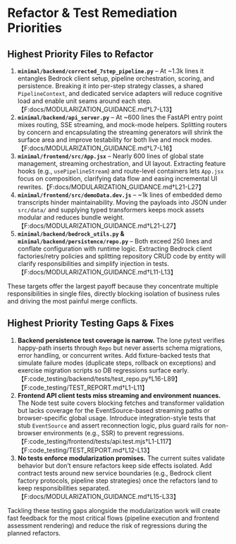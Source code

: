 # Refactor & Test Remediation Priorities

## Highest Priority Files to Refactor

1. **`minimal/backend/corrected_7step_pipeline.py`** – At ~1.3k lines it entangles Bedrock client setup, pipeline orchestration, scoring, and persistence. Breaking it into per-step strategy classes, a shared `PipelineContext`, and dedicated service adapters will reduce cognitive load and enable unit seams around each step.【F:docs/MODULARIZATION_GUIDANCE.md†L7-L13】
2. **`minimal/backend/api_server.py`** – At ~600 lines the FastAPI entry point mixes routing, SSE streaming, and mock-mode helpers. Splitting routers by concern and encapsulating the streaming generators will shrink the surface area and improve testability for both live and mock modes.【F:docs/MODULARIZATION_GUIDANCE.md†L7-L16】
3. **`minimal/frontend/src/App.jsx`** – Nearly 600 lines of global state management, streaming orchestration, and UI layout. Extracting feature hooks (e.g., `usePipelineStream`) and route-level containers lets `App.jsx` focus on composition, clarifying data flow and easing incremental UI rewrites.【F:docs/MODULARIZATION_GUIDANCE.md†L21-L27】
4. **`minimal/frontend/src/demoData.dev.js`** – ~1k lines of embedded demo transcripts hinder maintainability. Moving the payloads into JSON under `src/data/` and supplying typed transformers keeps mock assets modular and reduces bundle weight.【F:docs/MODULARIZATION_GUIDANCE.md†L21-L27】
5. **`minimal/backend/bedrock_utils.py` & `minimal/backend/persistence/repo.py`** – Both exceed 250 lines and conflate configuration with runtime logic. Extracting Bedrock client factories/retry policies and splitting repository CRUD code by entity will clarify responsibilities and simplify injection in tests.【F:docs/MODULARIZATION_GUIDANCE.md†L11-L13】

These targets offer the largest payoff because they concentrate multiple responsibilities in single files, directly blocking isolation of business rules and driving the most painful merge conflicts.

## Highest Priority Testing Gaps & Fixes

1. **Backend persistence test coverage is narrow.** The lone pytest verifies happy-path inserts through `Repo` but never asserts schema migrations, error handling, or concurrent writes. Add fixture-backed tests that simulate failure modes (duplicate steps, rollback on exceptions) and exercise migration scripts so DB regressions surface early.【F:code_testing/backend/tests/test_repo.py†L16-L89】【F:code_testing/TEST_REPORT.md†L1-L11】
2. **Frontend API client tests miss streaming and environment nuances.** The Node test suite covers blocking fetches and transformer validation but lacks coverage for the EventSource-based streaming paths or browser-specific global usage. Introduce integration-style tests that stub `EventSource` and assert reconnection logic, plus guard rails for non-browser environments (e.g., SSR) to prevent regressions.【F:code_testing/frontend/tests/api.test.mjs†L1-L117】【F:code_testing/TEST_REPORT.md†L12-L13】
3. **No tests enforce modularization promises.** The current suites validate behavior but don’t ensure refactors keep side effects isolated. Add contract tests around new service boundaries (e.g., Bedrock client factory protocols, pipeline step strategies) once the refactors land to keep responsibilities separated.【F:docs/MODULARIZATION_GUIDANCE.md†L15-L33】

Tackling these testing gaps alongside the modularization work will create fast feedback for the most critical flows (pipeline execution and frontend assessment rendering) and reduce the risk of regressions during the planned refactors.
